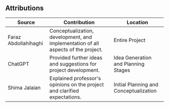 ## Attributions

| Source                          | Contribution                                              | Location                          |
|---------------------------------|-----------------------------------------------------------|-----------------------------------|
| Faraz Abdollahihaghi | Conceptualization, development, and implementation of all aspects of the project. | Entire Project                    |
| ChatGPT                         | Provided further ideas and suggestions for project development. | Idea Generation and Planning Stages |
| Shima Jalaian                   | Explained professor's opinions on the project and clarified expectations. | Initial Planning and Conceptualization |
